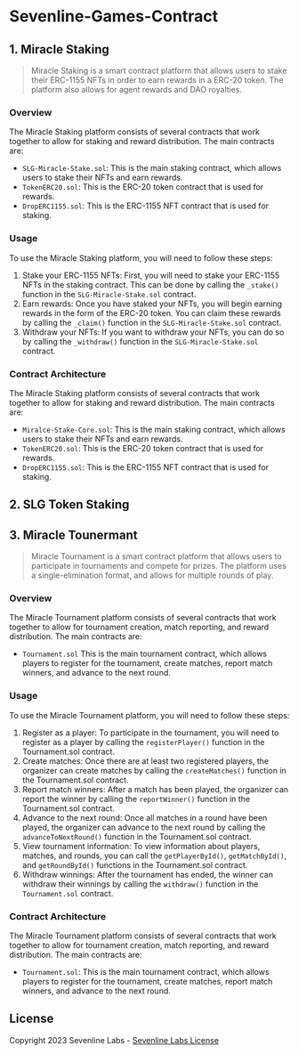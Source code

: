 # Sevenline-Games-Contract
## 1. Miracle Staking
>Miracle Staking is a smart contract platform that allows users to stake their ERC-1155 NFTs in order to earn rewards in a ERC-20 token. The platform also allows for agent rewards and DAO royalties.
### Overview
The Miracle Staking platform consists of several contracts that work together to allow for staking and reward distribution. The main contracts are:
- `SLG-Miracle-Stake.sol`: This is the main staking contract, which allows users to stake their NFTs and earn rewards.
- `TokenERC20.sol`: This is the ERC-20 token contract that is used for rewards.
- `DropERC1155.sol`: This is the ERC-1155 NFT contract that is used for staking.
### Usage
To use the Miracle Staking platform, you will need to follow these steps:
1. Stake your ERC-1155 NFTs: First, you will need to stake your ERC-1155 NFTs in the staking contract. This can be done by calling the `_stake()` function in the `SLG-Miracle-Stake.sol` contract.
2. Earn rewards: Once you have staked your NFTs, you will begin earning rewards in the form of the ERC-20 token. You can claim these rewards by calling the `_claim()` function in the `SLG-Miracle-Stake.sol` contract.
3. Withdraw your NFTs: If you want to withdraw your NFTs, you can do so by calling the `_withdraw()` function in the `SLG-Miracle-Stake.sol` contract.
### Contract Architecture
The Miracle Staking platform consists of several contracts that work together to allow for staking and reward distribution. The main contracts are:
- `Miralce-Stake-Core.sol`: This is the main staking contract, which allows users to stake their NFTs and earn rewards.
- `TokenERC20.sol`: This is the ERC-20 token contract that is used for rewards.
- `DropERC1155.sol`: This is the ERC-1155 NFT contract that is used for staking.

## 2. SLG Token Staking

## 3. Miracle Tounermant
> Miracle Tournament is a smart contract platform that allows users to participate in tournaments and compete for prizes. The platform uses a single-elimination format, and allows for multiple rounds of play.
### Overview
The Miracle Tournament platform consists of several contracts that work together to allow for tournament creation, match reporting, and reward distribution. The main contracts are:
- `Tournament.sol` This is the main tournament contract, which allows players to register for the tournament, create matches, report match winners, and advance to the next round.
### Usage
To use the Miracle Tournament platform, you will need to follow these steps:
1. Register as a player: To participate in the tournament, you will need to register as a player by calling the `registerPlayer()` function in the Tournament.sol contract.
2. Create matches: Once there are at least two registered players, the organizer can create matches by calling the `createMatches()` function in the Tournament.sol contract.
3. Report match winners: After a match has been played, the organizer can report the winner by calling the `reportWinner()` function in the Tournament.sol contract.
4. Advance to the next round: Once all matches in a round have been played, the organizer can advance to the next round by calling the `advanceToNextRound()` function in the Tournament.sol contract.
5. View tournament information: To view information about players, matches, and rounds, you can call the `getPlayerById()`, `getMatchById()`, and `getRoundById()` functions in the Tournament.sol contract.
6. Withdraw winnings: After the tournament has ended, the winner can withdraw their winnings by calling the `withdraw()` function in the `Tournament.sol` contract.
### Contract Architecture
The Miracle Tournament platform consists of several contracts that work together to allow for tournament creation, match reporting, and reward distribution. The main contracts are:
- `Tournament.sol`: This is the main tournament contract, which allows players to register for the tournament, create matches, report match winners, and advance to the next round.
## License

Copyright 2023 Sevenline Labs - [Sevenline Labs License](https://www.sevenlinelabs.com)

